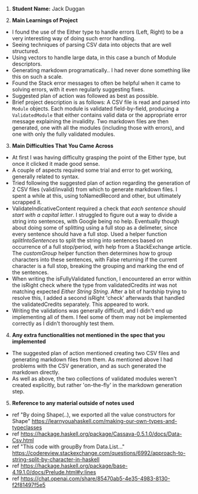1. **Student Name:** Jack Duggan

2. **Main Learnings of Project**
- I found the use of the Either type to handle errors (Left, Right) to be a very interesting way of doing such error handling.
- Seeing techniques of parsing CSV data into objects that are well structured.
- Using vectors to handle large data, in this case a bunch of Module descriptors.
- Generating markdown programatically.. I had never done something like this on such a scale.
- Found the Stack error messages to often be helpful when it came to solving errors, with it even regularly suggesting fixes.
- Suggested plan of action was followed as best as possible.
- Brief project description is as follows: A CSV file is read and parsed into `Module` objects. Each module is validated field-by-field, producing a `ValidatedModule` that either contains valid data or the appropriate error message explaining the invalidity. Two markdown files are then generated, one with all the modules (including those with errors), and one with only the fully validated modules.

3. **Main Difficulties That You Came Across**
- At first I was having difficulty grasping the point of the Either type, but once it clicked it made good sense.
- A couple of aspects required some trial and error to get working, generally related to syntax.
- Tried following the suggested plan of action regarding the generation of 2 CSV files (valid/invalid) from which to generate markdown files. I spent a while at this, using toNamedRecord and other, but ultimately scrapped it. 
- ValidateIndicativeContent required a check that *each sentence should start with a capital letter*. I struggled to figure out a way to divide a string into sentences, with Google being no help. Eventually though about doing some of splitting using a full stop as a delimeter, since every sentence should have a full stop. Used a helper function *splitIntoSentences* to split the string into sentences based on occurrence of a full stop/period, with help from a StackExchange article. The *customGroup* helper function then determines how to group characters into these sentences, with False returning if the current character is a full stop, breaking the grouping and marking the end of the sentences.
- When writing the isFullyValidated function, I encountered an error within the isRight check where the type from validatedCredits *int* was not matching expected *Either String String*. After a bit of hardship trying to resolve this, I added a second isRight 'check' afterwards that handled the validatedCredits separately. This appeared to work.
- Writing the validations was generally difficult, and I didn't end up implementing all of them. I feel some of them may not be implemented correctly as I didn't thoroughly test them.

4. **Any extra functionalities not mentioned in the spec that you implemented**
- The suggested plan of action mentioned creating two CSV files and generating markdown files from them. As mentioned above I had problems with the CSV generation, and as such generated the markdown directly.
- As well as above, the two collections of validated modules weren't created explicitly, but rather 'on-the-fly' in the markdown generation step.

5. **Reference to any material outside of notes used**
- ref "By doing Shape(..), we exported all the value constructors for Shape" https://learnyouahaskell.com/making-our-own-types-and-typeclasses
- ref https://hackage.haskell.org/package/Cassava-0.5.1.0/docs/Data-Csv.html
- ref "This code with groupBy from Data.List..." https://codereview.stackexchange.com/questions/6992/approach-to-string-split-by-character-in-haskell
- ref https://hackage.haskell.org/package/base-4.19.1.0/docs/Prelude.html#v:lines
- ref https://chat.openai.com/share/85470ab5-4e35-4983-8130-f2f81497f5e5